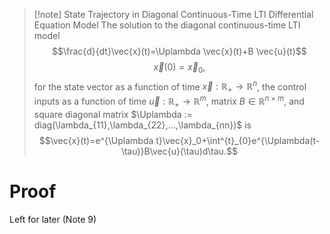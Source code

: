 >[!note] State Trajectory in Diagonal Continuous-Time LTI Differential Equation Model
>The solution to the diagonal continuous-time LTI model
>$$\frac{d}{dt}\vec{x}(t)=\Uplambda \vec{x}(t)+B \vec{u}(t)$$
>$$\vec{x}(0)=\vec{x}_0,$$
>for the state vector as a function of time $\vec{x}: \mathbb{R}_+ \to \mathbb{R}^n$, the control inputs as a function of time $\vec{u}: \mathbb{R}_+ \to \mathbb{R}^m$, matrix $B \in \mathbb{R}^{n \times m}$, and square diagonal matrix $\Uplambda := diag(\lambda_{11},\lambda_{22},...,\lambda_{nn})$ is
>$$\vec{x}(t)=e^{\Uplambda t}\vec{x}_0+\int^{t}_{0}e^{\Uplambda(t-\tau)}B\vec{u}(\tau)d\tau.$$

# Proof
Left for later (Note 9)